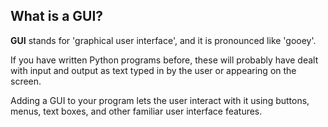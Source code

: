 ## What is a GUI?

**GUI** stands for 'graphical user interface', and it is pronounced like 'gooey'. 

If you have written Python programs before, these will probably have dealt with input and output as text typed in by the user or appearing on the screen. 

Adding a GUI to your program lets the user interact with it using buttons, menus, text boxes, and other familiar user interface features.
